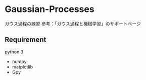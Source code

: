 # Gaussian-Processes
ガウス過程の練習
参考：「ガウス過程と機械学習」のサポートページ

## Requirement
python 3
- numpy
- matplotlib
- Gpy
